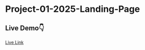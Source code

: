 # Project-01-2025-Landing-Page

## Live Demo:point_down:
[Live Link](http://project-01-tikp.vercel.app/)
